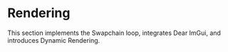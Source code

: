 # Rendering

This section implements the Swapchain loop, integrates Dear ImGui, and introduces Dynamic Rendering.
